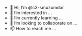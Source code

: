 - 👋 Hi, I’m @c3-smuzumdar
- 👀 I’m interested in ...
- 🌱 I’m currently learning ...
- 💞️ I’m looking to collaborate on ...
- 📫 How to reach me ...

<!---
c3-smuzumdar/c3-smuzumdar is a ✨ special ✨ repository because its `README.md` (this file) appears on your GitHub profile.
You can click the Preview link to take a look at your changes.
--->
